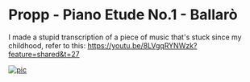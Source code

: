 # Propp - Piano Etude No.1 - Ballarò 

I made a stupid transcription of a piece of music that's stuck since my childhood, refer to this:
https://youtu.be/8LVgqRYNWzk?feature=shared&t=27

[![pic](https://img.youtube.com/vi/8LVgqRYNWzk/0.jpg)](https://www.youtube.com/watch?v=8LVgqRYNWzk?feature=shared&t=27)
